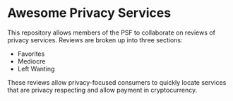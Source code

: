 # Awesome Privacy Services

This repository allows members of the PSF to collaborate on reviews of privacy services. Reviews are broken up into three sections:

- Favorites
- Mediocre
- Left Wanting

These reviews allow privacy-focused consumers to quickly locate services that are privacy respecting and allow payment in cryptocurrency.
